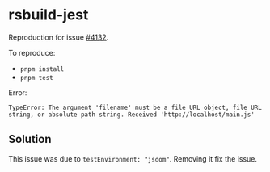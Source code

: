 # rsbuild-jest

Reproduction for issue [#4132](https://github.com/web-infra-dev/rsbuild/issues/4132).

To reproduce:

- `pnpm install`
- `pnpm test`

Error:

`TypeError: The argument 'filename' must be a file URL object, file URL string, or absolute path string. Received 'http://localhost/main.js'`

## Solution

This issue was due to `testEnvironment: "jsdom"`. Removing it fix the issue.


